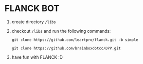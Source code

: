 # FLANCK BOT

1. create directory `/libs`
2. checkout `/libs` and run the following commands:

   `git clone https://github.com/leartpro/flanck.git -b simple`

   `git clone https://github.com/brainboxdotcc/DPP.git`
3. have fun with FLANCK :D